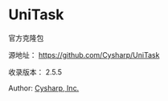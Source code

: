 # UniTask

官方克隆包

源地址：
https://github.com/Cysharp/UniTask

收录版本： 2.5.5

Author: [Cysharp, Inc.](https://cysharp.co.jp/en/)